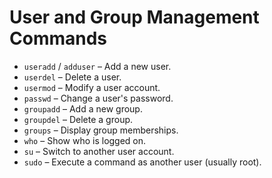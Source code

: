 
# User and Group Management Commands

- `useradd` / `adduser` – Add a new user.
- `userdel` – Delete a user.
- `usermod` – Modify a user account.
- `passwd` – Change a user's password.
- `groupadd` – Add a new group.
- `groupdel` – Delete a group.
- `groups` – Display group memberships.
- `who` – Show who is logged on.
- `su` – Switch to another user account.
- `sudo` – Execute a command as another user (usually root).
    